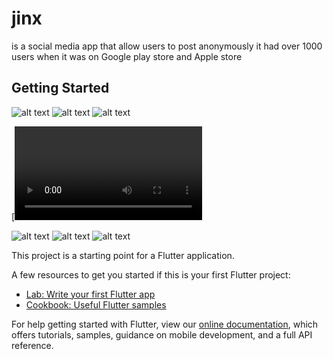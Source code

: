 # jinx

is a social media app that allow users to post anonymously it had over 1000 users when it was on Google play store and Apple store

## Getting Started

![alt text](https://github.com/Neosandre/flutterProjectJinx/blob/main/screenshots/Screenshot%202024-01-30%20at%2004.35.20.png)
![alt text](https://github.com/Neosandre/flutterProjectJinx/blob/main/screenshots/Screenshot%202024-01-30%20at%2004.35.36.png)
![alt text](https://github.com/Neosandre/flutterProjectJinx/blob/main/screenshots/Screenshot%202024-01-30%20at%2004.35.55.png)

[![Watch the video](https://github.com/Neosandre/flutterProjectJinx/blob/main/screenshots/RPReplay_Final1664074430.mov)


![alt text](https://github.com/Neosandre/flutterProjectJinx/blob/main/screenshots/IMG_6887.PNG)
![alt text](https://github.com/Neosandre/flutterProjectJinx/blob/main/screenshots/IMG_6888.PNG)
![alt text](https://github.com/Neosandre/flutterProjectJinx/blob/main/screenshots/IMG_6889.PNG)

This project is a starting point for a Flutter application.

A few resources to get you started if this is your first Flutter project:

- [Lab: Write your first Flutter app](https://flutter.dev/docs/get-started/codelab)
- [Cookbook: Useful Flutter samples](https://flutter.dev/docs/cookbook)

For help getting started with Flutter, view our
[online documentation](https://flutter.dev/docs), which offers tutorials,
samples, guidance on mobile development, and a full API reference.
